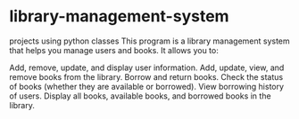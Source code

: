 # library-management-system
projects using python classes
This program is a library management system that helps you manage users and books. It allows you to:

Add, remove, update, and display user information.
Add, update, view, and remove books from the library.
Borrow and return books.
Check the status of books (whether they are available or borrowed).
View borrowing history of users.
Display all books, available books, and borrowed books in the library.
